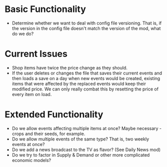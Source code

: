 ﻿# Basic Functionality
* Determine whether we want to deal with config file versioning.
  That is, if the version in the config file doesn't match the version of the
  mod, what do we do?

# Current Issues
* Shop items have twice the price change as they should.
* If the user deletes or changes the file that saves their current events and
  then loads a save on a day when new events would be created, existing items
  that were affected by the replaced events would keep their modified price.
  We can only really combat this by resetting the price of every item on load.

# Extended Functionality
* Do we allow events affecting multiple items at once? Maybe necessary - crops and their seeds, for example.
* Do we allow multiple events of the same type? That is, two weekly events at once?
* Do we add a news broadcast to the TV as flavor? (See Daily News mod)
* Do we try to factor in Supply & Demand or other more complicated economic models?

